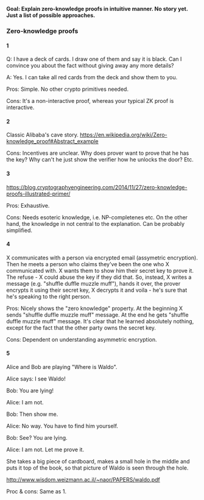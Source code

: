 **Goal: Explain zero-knowledge proofs in intuitive manner. No story yet. Just a list of possible approaches.**

### Zero-knowledge proofs

#### 1

Q: I have a deck of cards. I draw one of them and say it is black. Can I convince you about the fact without giving away any more details?

A: Yes. I can take all red cards from the deck and show them to you.

Pros: Simple. No other crypto primitives needed.

Cons: It's a non-interactive proof, whereas your typical ZK proof is interactive.

#### 2

Classic Alibaba's cave story. <https://en.wikipedia.org/wiki/Zero-knowledge_proof#Abstract_example>

Cons: Incentives are unclear. Why does prover want to prove that he has the key? Why can't he just show the verifier how he unlocks the door? Etc.

#### 3

<https://blog.cryptographyengineering.com/2014/11/27/zero-knowledge-proofs-illustrated-primer/>

Pros: Exhaustive.

Cons: Needs esoteric knowledge, i.e. NP-completenes etc. On the other hand, the knowledge in not central to the explanation. Can be probably simplified.

#### 4

X communicates with a person via encrypted email (assymetric encryption). Then he meets a person who claims they've been the one who X communicated with. X wants them to show him their secret key to prove it. The refuse - X could abuse the key if they did that. So, instead, X writes a message (e.g. "shuffle duffle muzzle muff"), hands it over, the prover encrypts it using their secret key, X decrypts it and voila - he's sure that he's speaking to the right person.

Pros: Nicely shows the "zero knowledge" property. At the beginning X sends "shuffle duffle muzzle muff" message. At the end he gets "shuffle duffle muzzle muff" message. It's clear that he learned absolutely nothing, except for the fact that the other party owns the secret key.

Cons: Dependent on understanding asymmetric encryption.

#### 5

Alice and Bob are playing "Where is Waldo".

Alice says: I see Waldo!

Bob: You are lying!

Alice: I am  not.

Bob: Then show me.

Alice: No way. You have to find him yourself.

Bob: See? You are lying.

Alice: I am not. Let me prove it.

She takes a big piece of cardboard, makes a small hole in the middle and puts it top of the book, so that picture of Waldo is seen through the hole.

<http://www.wisdom.weizmann.ac.il/~naor/PAPERS/waldo.pdf>

Proc & cons: Same as 1.

